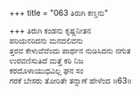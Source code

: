 +++
title = "063 ತಿರುಗಿ ಕಣ್ಡನು"

+++
ತಿರುಗಿ ಕಂಡನು ಕೃಷ್ಣನೀತನ  
ಪರಿಯನರಿದನು ಮನದಲಿವನು  
ತ್ತರವ ಕೇಳುವೆವೆಂದು ಪಾರ್ಥನ ನುಡಿಸಿದನು ನಗುತ  
ಉರವಣಿಸುತಿದೆ ಮತ್ತೆ ಕರಿ ನಿಜ  
ಕರದೊಳಾಯುಧವಿಲ್ಲ ಘನ ಸಂ  
ಗರಕೆ ಬೇಸರು ತೋರಿತೇ ತನ್ನಾಣೆ ಹೇಳೆಂದ    ॥63॥